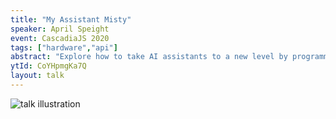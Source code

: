 ```yaml
---
title: "My Assistant Misty"
speaker: April Speight
event: CascadiaJS 2020
tags: ["hardware","api"]
abstract: "Explore how to take AI assistants to a new level by programming a robot as your personal assistant. Learn about Misty Robotics and how to program a robot with JavaScript!"
ytId: CoYHpmgKa7Q
layout: talk
---
```

![talk illustration](https://2020.cascadiajs.com/images/speakers/april-speight-illustration.png)
